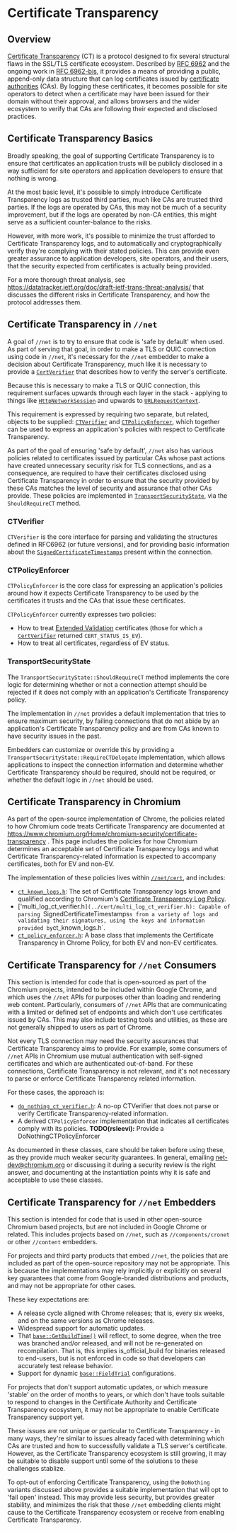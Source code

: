 # Certificate Transparency

## Overview

[Certificate Transparency](http://www.certificate-transparency.org/) (CT) is a
protocol designed to fix several structural flaws in the SSL/TLS certificate
ecosystem. Described by [RFC 6962](https://tools.ietf.org/html/rfc6962) and
the ongoing work in [RFC 6962-bis](https://datatracker.ietf.org/doc/draft-ietf-trans-rfc6962-bis/),
it provides a means of providing a public, append-only data structure that
can log certificates issued by [certificate authorities](https://en.wikipedia.org/wiki/Certificate_authority) (CAs).
By logging these certificates, it becomes possible for site operators to
detect when a certificate may have been issued for their domain without their
approval, and allows browsers and the wider ecosystem to verify that CAs are
following their expected and disclosed practices.

## Certificate Transparency Basics

Broadly speaking, the goal of supporting Certificate Transparency is to ensure
that certificates an application trusts will be publicly disclosed in a way
sufficient for site operators and application developers to ensure that
nothing is wrong.

At the most basic level, it's possible to simply introduce Certificate
Transparency logs as trusted third parties, much like CAs are trusted third
parties. If the logs are operated by CAs, this may not be much of a security
improvement, but if the logs are operated by non-CA entities, this might serve
as a sufficient counter-balance to the risks.

However, with more work, it's possible to minimize the trust afforded to
Certificate Transparency logs, and to automatically and cryptographically
verify they're complying with their stated policies. This can provide even
greater assurance to application developers, site operators, and their users,
that the security expected from certificates is actually being provided.

For a more thorough threat analysis, see 
https://datatracker.ietf.org/doc/draft-ietf-trans-threat-analysis/ that
discusses the different risks in Certificate Transparency, and how the
protocol addresses them.

## Certificate Transparency in `//net`

A goal of `//net` is to try to ensure that code is 'safe by default' when
used. As part of serving that goal, in order to make a TLS or QUIC connection
using code in `//net`, it's necessary for the `//net` embedder to make
a decision about Certificate Transparency, much like it is necessary to
provide a [`CertVerifier`](../cert/cert_verifier.h) that describes how to
verify the server's certificate.

Because this is necessary to make a TLS or QUIC connection, this requirement
surfaces upwards through each layer in the stack - applying to things like
[`HttpNetworkSession`](../http/http_network_session.h) and upwards to
[`URLRequestContext`](../url_request/url_request_context.h).

This requirement is expressed by requiring two separate, but related, objects
to be supplied: [`CTVerifier`](../cert/ct_verifier.h) and
[`CTPolicyEnforcer`](../cert/ct_policy_enforcer.h), which together can be used
to express an application's policies with respect to Certificate Transparency.

As part of the goal of ensuring 'safe by default', `//net` also has various
policies related to certificates issued by particular CAs whose past actions
have created unnecessary security risk for TLS connections, and as a
consequence, are required to have their certificates disclosed using
Certificate Transparency in order to ensure that the security provided by
these CAs matches the level of security and assurance that other CAs provide.
These policies are implemented in
[`TransportSecurityState`](../http/transport_security_state.cc), via the
`ShouldRequireCT` method.

### CTVerifier

`CTVerifier` is the core interface for parsing and validating the structures
defined in RFC6962 (or future versions), and for providing basic information
about the [`SignedCertificateTimestamps`](https://tools.ietf.org/html/rfc6962#section-3.2)
present within the connection.

### CTPolicyEnforcer

`CTPolicyEnforcer` is the core class for expressing an application's policies
around how it expects Certificate Transparency to be used by the certificates
it trusts and the CAs that issue these certificates.

`CTPolicyEnforcer` currently expresses two policies:
  * How to treat [Extended Validation](https://cabforum.org/extended-validation-2/)
    certificates (those for which a [`CertVerifier`](../cert/cert_verifier.h)
    returned `CERT_STATUS_IS_EV`).
  * How to treat all certificates, regardless of EV status.

### TransportSecurityState

The `TransportSecurityState::ShouldRequireCT` method implements the core logic
for determining whether or not a connection attempt should be rejected if it
does not comply with an application's Certificate Transparency policy.

The implementation in `//net` provides a default implementation that tries to
ensure maximum security, by failing connections that do not abide by an
application's Certificate Transparency policy and are from CAs known to have
security issues in the past.

Embedders can customize or override this by providing a
`TransportSecurityState::RequireCTDelegate` implementation, which allows
applications to inspect the connection information and determine whether
Certificate Transparency should be required, should not be required, or
whether the default logic in `//net` should be used.

## Certificate Transparency in Chromium

As part of the open-source implementation of Chrome, the policies related to
how Chromium code treats Certificate Transparency are documented at
https://www.chromium.org/Home/chromium-security/certificate-transparency . This
page includes the policies for how Chromium determines an acceptable set of
Certificate Transparency logs and what Certificate Transparency-related
information is expected to accompany certificates, both for EV and non-EV.

The implementation of these policies lives within [`//net/cert`](../cert), and
includes:
  * [`ct_known_logs.h`](../cert/ct_known_logs.h): The set of Certificate
    Transparency logs known and qualified according to Chromium's
    [Certificate Transparency Log Policy](https://www.chromium.org/Home/chromium-security/certificate-transparency/log-policy).
  * ['multi_log_ct_verifier.h`](../cert/multi_log_ct_verifier.h): Capable of
    parsing `SignedCertificateTimestamps` s from a variety of logs and
    validating their signatures, using the keys and information provided by
    `ct_known_logs.h`.
  * [`ct_policy_enforcer.h`](../cert/ct_policy_enforcer.h): A base class that
    implements the Certificate Transparency in Chrome Policy, for both EV and
    non-EV certificates.

## Certificate Transparency for `//net` Consumers

This section is intended for code that is open-sourced as part of the
Chromium projects, intended to be included within Google Chrome, and which
uses the `//net` APIs for purposes other than loading and rendering web
content. Particularly, consumers of `//net` APIs that are communicating with
a limited or defined set of endpoints and which don't use certificates issued
by CAs. This may also include testing tools and utilities, as these are not
generally shipped to users as part of Chrome.

Not every TLS connection may need the security assurances that
Certificate Transparency aims to provide. For example, some consumers of
`//net` APIs in Chromium use mutual authentication with self-signed
certificates and which are authenticated out-of-band. For these connections,
Certificate Transparency is not relevant, and it's not necessary to parse
or enforce Certificate Transparency related information.

For these cases, the approach is:
  * [`do_nothing_ct_verifier.h`](../cert/do_nothing_ct_verifier.h): A no-op
    CTVerifier that does not parse or verify Certificate Transparency-related
    information.
  * A derived `CTPolicyEnforcer` implementation that indicates all
    certificates comply with its policies.
    **TODO(rsleevi):** Provide a DoNothingCTPolicyEnforcer

As documented in these classes, care should be taken before using these, as
they provide much weaker security guarantees. In general, emailing
net-dev@chromium.org or discussing it during a security review is the right
answer, and documenting at the instantiation points why it is safe and
acceptable to use these classes.

## Certificate Transparency for `//net` Embedders

This section is intended for code that is used in other open-source Chromium
based projects, but are not included in Google Chrome or related. This
includes projects based on `//net`, such as `//components/cronet` or other
`//content` embedders.

For projects and third party products that embed `//net`, the policies
that are included as part of the open-source repository may not be
appropriate. This is because the implementations may rely implicitly
or explicitly on several key guarantees that come from Google-branded
distributions and products, and may not be appropriate for other cases.

These key expectations are:
  * A release cycle aligned with Chrome releases; that is, every six weeks,
    and on the same versions as Chrome releases.
  * Widespread support for automatic updates.
  * That [`base::GetBuildTime()`](../../base/build_time.h) will reflect, to
    some degree, when the tree was branched and/or released, and will not
    be re-generated on recompilation. That is, this implies is_official_build
    for binaries released to end-users, but is not enforced in code so that
    developers can accurately test release behavior.
  * Support for dynamic [`base::FieldTrial`](../../base/metrics/field_trial.h)
    configurations.

For projects that don't support automatic updates, or which measure 'stable'
on the order of months to years, or which don't have tools suitable to
respond to changes in the Certificate Authority and Certificate Transparency
ecosystem, it may not be appropriate to enable Certificate Transparency
support yet.

These issues are not unique or particular to Certificate Transparency - in
many ways, they're similar to issues already faced with determining which
CAs are trusted and how to successfully validate a TLS server's certificate.
However, as the Certificate Transparency ecosystem is still growing, it may be
suitable to disable support until some of the solutions to these challenges
stablize.

To opt-out of enforcing Certificate Transparency, using the `DoNothing`
variants discussed above provides a suitable implementation that will opt to
'fail open' instead. This may provide less security, but provides greater
stability, and minimizes the risk that these `//net` embedding clients
might cause to the Certificate Transparency ecosystem or receive from enabling
Certificate Transparency.
